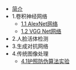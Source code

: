 * [简介](README.md)
* 1\.卷积神经网络
  * [1.1 AlexNet网络](/article/cnn/alexnet.md)
  * [1.2 VGG Net网络](/article/cnn/vgg.md)
* 2\.人脸活体检测
* 3\.生成对抗网络
* 4\.传统图像处理
  * [4.1护照防伪算法实验](/article/图像处理/护照防伪实验.md)

